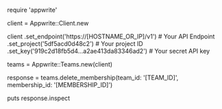require 'appwrite'

client = Appwrite::Client.new

client
    .set_endpoint('https://[HOSTNAME_OR_IP]/v1') # Your API Endpoint
    .set_project('5df5acd0d48c2') # Your project ID
    .set_key('919c2d18fb5d4...a2ae413da83346ad2') # Your secret API key

teams = Appwrite::Teams.new(client)

response = teams.delete_membership(team_id: '[TEAM_ID]', membership_id: '[MEMBERSHIP_ID]')

puts response.inspect